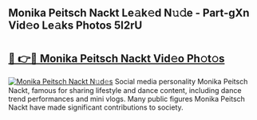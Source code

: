 ## Monika Peitsch Nackt Le𝚊k𝚎d N𝚞𝚍e - Part-gXn Vid𝚎o Le𝚊ks Photos 5I2rU

# <h2><a href="http://fb75pgr.evod.top/?m=Monika+Peitsch+Nackt">🔗 👉🔴 Monika Peitsch Nackt Vid𝚎o Ph𝚘t𝚘s</a></h2>

[![Monika Peitsch Nackt N𝚞d𝚎s](https://i.imgur.com/8V9OHl7.gif)](http://fb75pgr.evod.top/?m=Monika+Peitsch+Nackt)
Social media personality Monika Peitsch Nackt, famous for sharing lifestyle and dance content, including dance trend performances and mini vlogs. Many public figures Monika Peitsch Nackt have made significant contributions to society. 
